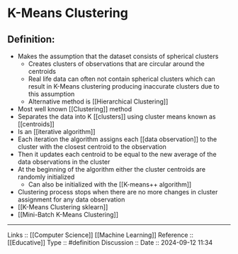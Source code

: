 # K-Means Clustering

## Definition:

- Makes the assumption that the dataset consists of spherical clusters
	- Creates clusters of observations that are circular around the centroids
	- Real life data can often not contain spherical clusters which can result in K-Means clustering producing inaccurate clusters due to this assumption
	- Alternative method is [[Hierarchical Clustering]]
- Most well known [[Clustering]] method
- Separates the data into K [[clusters]] using cluster means known as [[centroids]]
- Is an [[iterative algorithm]]
- Each iteration the algorithm assigns each [[data observation]] to the cluster with the closest centroid to the observation
- Then it updates each centroid to be equal to the new average of the data observations in the cluster
- At the beginning of the algorithm either the cluster centroids are randomly initialized
	- Can also be initialized with the [[K-means++ algorithm]]
- Clustering process stops when there are no more changes in cluster assignment for any data observation
- [[K-Means Clustering sklearn]]
- [[Mini-Batch K-Means Clustering]]
---
Links ::  [[Computer Science]]  [[Machine Learning]]
Reference ::  [[Educative]]
Type :: #definition
Discussion ::
Date :: 2024-09-12 11:34